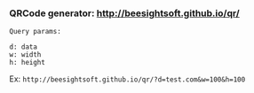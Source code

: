### QRCode generator: http://beesightsoft.github.io/qr/
```
Query params:

d: data
w: width
h: height
```
Ex: `http://beesightsoft.github.io/qr/?d=test.com&w=100&h=100`
